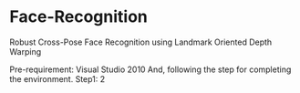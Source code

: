 # Face-Recognition
Robust Cross-Pose Face Recognition using Landmark Oriented Depth Warping 

Pre-requirement: Visual Studio 2010
And, following the step for completing the environment.
  Step1: 2

